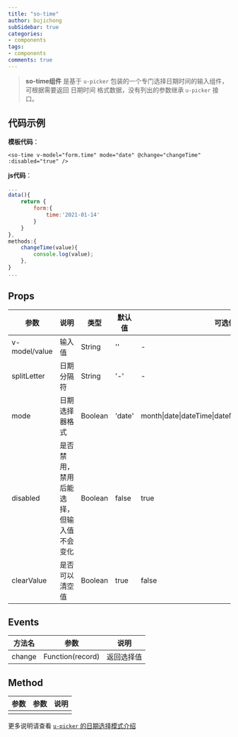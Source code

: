```yaml
---
title: "so-time"
author: bujichong
subSidebar: true
categories:
- components
tags:
- components
comments: true
---
```


>**so-time组件** 是基于 `u-picker` 包装的一个专门选择日期时间的输入组件，可根据需要返回 日期时间 格式数据，没有列出的参数继承 `u-picker` 接口。

## 代码示例

**模板代码**：

```vue
<so-time v-model="form.time" mode="date" @change="changeTime" :disabled="true" />
```

**js代码**：

```javascript
...
data(){
    return {
        form:{
            time:'2021-01-14'
        }
    }
},
methods:{
	changeTime(value){
        console.log(value);
    },
}
...
```

## Props

| 参数          | 说明                                     | 类型    | 默认值 | 可选值                                              |
| ------------- | ---------------------------------------- | ------- | ------ | --------------------------------------------------- |
| v-model/value | 输入值                                   | String  | ''     | -                                                   |
| splitLetter   | 日期分隔符                               | String  | '-'    | -                                                   |
| mode          | 日期选择器格式                           | Boolean | 'date' | month\|date\|dateTime\|dateMinute\|time\|hourMinute |
| disabled      | 是否禁用，禁用后能选择，但输入值不会变化 | Boolean | false  | true                                                |
| clearValue    | 是否可以清空值                           | Boolean | true   | false                                               |

## Events

| 方法名 | 参数             | 说明       |
| ------ | ---------------- | ---------- |
| change | Function(record) | 返回选择值 |



## Method

| 参数 | 参数 | 说明 |
| ---- | ---- | ---- |
|      |      |      |

更多说明请查看 [`u-picker` 的日期选择模式介绍](https://www.uviewui.com/components/picker.html)